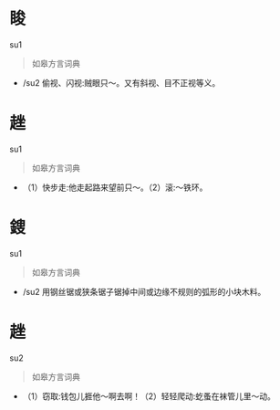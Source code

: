 # 睃
su1
> 如皋方言词典
- /su2 偷视、闪视:贼眼只～。又有斜视、目不正视等义。

# 趖
su1
> 如皋方言词典
- （1）快步走:他走起路来望前只～。（2）滚:～铁环。

# 鎪
su1
> 如皋方言词典
- /su2 用钢丝锯或狭条锯子锯掉中间或边缘不规则的弧形的小块木料。

# 趖
su2
> 如皋方言词典
- （1）窃取:钱包儿捱他～啊去啊！（2）轻轻爬动:虼蚤在袜管儿里～动。
